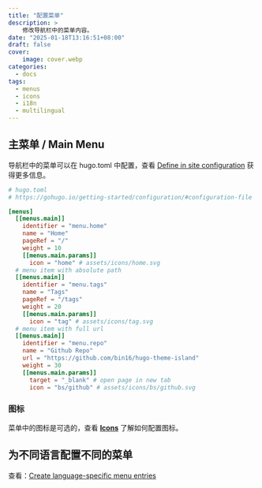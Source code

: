 ```yaml
---
title: "配置菜单"
description: >
    修改导航栏中的菜单内容。
date: "2025-01-18T13:16:51+08:00"
draft: false
cover:
    image: cover.webp
categories:
  - docs
tags:
  - menus
  - icons
  - i18n
  - multilingual
---
```


## 主菜单 / Main Menu

导航栏中的菜单可以在 hugo.toml 中配置，查看 [Define in site configuration][main-menu] 获得更多信息。

```toml
# hugo.toml
# https://gohugo.io/getting-started/configuration/#configuration-file

[menus]
  [[menus.main]]
    identifier = "menu.home"
    name = "Home"
    pageRef = "/"
    weight = 10
    [[menus.main.params]]
      icon = "home" # assets/icons/home.svg
  # menu item with absolute path
  [[menus.main]]
    identifier = "menu.tags"
    name = "Tags"
    pageRef = "/tags"
    weight = 20
    [[menus.main.params]]
      icon = "tag" # assets/icons/tag.svg
  # menu item with full url
  [[menus.main]]
    identifier = "menu.repo"
    name = "Github Repo"
    url = "https://github.com/bin16/hugo-theme-island"
    weight = 30
    [[menus.main.params]]
      target = "_blank" # open page in new tab
      icon = "bs/github" # assets/icons/bs/github.svg
```

### 图标

菜单中的图标是可选的，查看 **[Icons](/doc/icons/)** 了解如何配置图标。

## 为不同语言配置不同的菜单

查看：[Create language-specific menu entries][lang-menus]

[main-menu]: https://gohugo.io/content-management/menus/#define-in-site-configuration "Define in site configuration"
[lang-menus]: https://gohugo.io/content-management/multilingual/#create-language-specific-menu-entries "Create language-specific menu entries"
